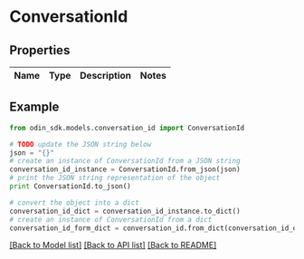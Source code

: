 # ConversationId


## Properties

Name | Type | Description | Notes
------------ | ------------- | ------------- | -------------

## Example

```python
from odin_sdk.models.conversation_id import ConversationId

# TODO update the JSON string below
json = "{}"
# create an instance of ConversationId from a JSON string
conversation_id_instance = ConversationId.from_json(json)
# print the JSON string representation of the object
print ConversationId.to_json()

# convert the object into a dict
conversation_id_dict = conversation_id_instance.to_dict()
# create an instance of ConversationId from a dict
conversation_id_form_dict = conversation_id.from_dict(conversation_id_dict)
```
[[Back to Model list]](../README.md#documentation-for-models) [[Back to API list]](../README.md#documentation-for-api-endpoints) [[Back to README]](../README.md)


